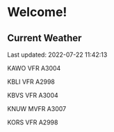 # Welcome!

## Current Weather

Last updated: 2022-07-22 11:42:13

KAWO VFR A3004

KBLI VFR A2998

KBVS VFR A3004

KNUW MVFR A3007

KORS VFR A2998


